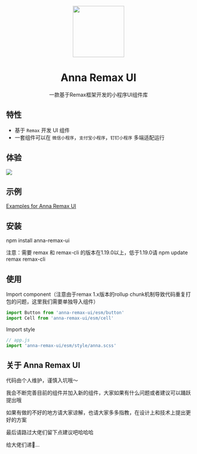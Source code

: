 <p align="center">
  <img width="140" src="https://smebimage.fuliaoyi.com/FoMXNlKdZt9UqufDkPony8ztWKsU">
</p>

<h1 align="center">Anna Remax UI</h1>

<div align="center">一款基于Remax框架开发的小程序UI组件库</div>

## 特性

- 基于 `Remax` 开发 UI 组件
- 一套组件可以在 `微信小程序`，`支付宝小程序`，`钉钉小程序` 多端适配运行

## 体验

<img src="https://smebimage.fuliaoyi.com/FrWM_L5llswAfkEfefnXKEFJwutl">

## 示例

[Examples for Anna Remax UI](https://github.com/AnnaSearl/examples-anna-remax-ui)

## 安装

npm install anna-remax-ui

注意：需要 remax 和 remax-cli 的版本在1.19.0以上，低于1.19.0请 npm update remax remax-cli

## 使用

Import component（注意由于remax 1.x版本的rollup chunk机制导致代码重复打包的问题，这里我们需要单独导入组件）

```js
import Button from 'anna-remax-ui/esm/button'
import Cell from 'anna-remax-ui/esm/cell'
```

Import style

```js
// app.js
import 'anna-remax-ui/esm/style/anna.scss'
```

## 关于 Anna Remax UI

代码由个人维护，谨慎入坑哦～

我会不断完善目前的组件并加入新的组件，大家如果有什么问题或者建议可以踊跃提出哦

如果有做的不好的地方请大家谅解，也请大家多多指教，在设计上和技术上提出更好的方案

最后请路过大佬们留下点建议吧哈哈哈

给大佬们递🍵...


